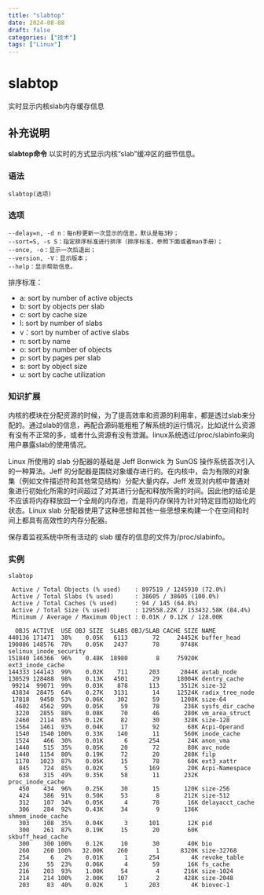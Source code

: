 ```yaml
---
title: "slabtop"
date: 2024-08-08
draft: false
categories: ["技术"]
tags: ["Linux"]
---
```

slabtop
===

实时显示内核slab内存缓存信息

## 补充说明

**slabtop命令** 以实时的方式显示内核“slab”缓冲区的细节信息。

###  语法

```shell
slabtop(选项)
```

###  选项

```shell
--delay=n, -d n：每n秒更新一次显示的信息，默认是每3秒；
--sort=S, -s S：指定排序标准进行排序（排序标准，参照下面或者man手册）；
--once, -o：显示一次后退出；
--version, -V：显示版本；
--help：显示帮助信息。
```

排序标准：

*   a: sort by number of active objects
*   b: sort by objects per slab
*   c: sort by cache size
*   l: sort by number of slabs
*   v：sort by number of active slabs
*   n: sort by name
*   o: sort by number of objects
*   p: sort by pages per slab
*   s: sort by object size
*   u: sort by cache utilization

###  知识扩展

内核的模块在分配资源的时候，为了提高效率和资源的利用率，都是透过slab来分配的。通过slab的信息，再配合源码能粗粗了解系统的运行情况，比如说什么资源有没有不正常的多，或者什么资源有没有泄漏。linux系统透过/proc/slabinfo来向用户暴露slab的使用情况。

Linux 所使用的 slab 分配器的基础是 Jeff Bonwick 为 SunOS 操作系统首次引入的一种算法。Jeff 的分配器是围绕对象缓存进行的。在内核中，会为有限的对象集（例如文件描述符和其他常见结构）分配大量内存。Jeff 发现对内核中普通对象进行初始化所需的时间超过了对其进行分配和释放所需的时间。因此他的结论是不应该将内存释放回一个全局的内存池，而是将内存保持为针对特定目而初始化的状态。Linux slab 分配器使用了这种思想和其他一些思想来构建一个在空间和时间上都具有高效性的内存分配器。

保存着监视系统中所有活动的 slab 缓存的信息的文件为/proc/slabinfo。

###  实例

```shell
slabtop

 Active / Total Objects (% used)    : 897519 / 1245930 (72.0%)
 Active / Total Slabs (% used)      : 38605 / 38605 (100.0%)
 Active / Total Caches (% used)     : 94 / 145 (64.8%)
 Active / Total Size (% used)       : 129558.22K / 153432.58K (84.4%)
 Minimum / Average / Maximum Object : 0.01K / 0.12K / 128.00K

  OBJS ACTIVE  USE OBJ SIZE  SLABS OBJ/SLAB CACHE SIZE NAME                   
440136 171471  38%    0.05K   6113       72     24452K buffer_head
190086 148576  78%    0.05K   2437       78      9748K selinux_inode_security
151840 146366  96%    0.48K  18980        8     75920K ext3_inode_cache
144333 144143  99%    0.02K    711      203      2844K avtab_node
130529 128488  98%    0.13K   4501       29     18004K dentry_cache
 99214  99071  99%    0.03K    878      113      3512K size-32
 43834  28475  64%    0.27K   3131       14     12524K radix_tree_node
 17818   9450  53%    0.06K    302       59      1208K size-64
  4602   4562  99%    0.05K     59       78       236K sysfs_dir_cache
  3220   2855  88%    0.08K     70       46       280K vm_area_struct
  2460   2114  85%    0.12K     82       30       328K size-128
  1564   1461  93%    0.04K     17       92        68K Acpi-Operand
  1540   1540 100%    0.33K    140       11       560K inode_cache
  1524    466  30%    0.01K      6      254        24K anon_vma
  1440    515  35%    0.05K     20       72        80K avc_node
  1440   1154  80%    0.19K     72       20       288K filp
  1170   1023  87%    0.05K     15       78        60K ext3_xattr
   845    724  85%    0.02K      5      169        20K Acpi-Namespace
   638    315  49%    0.35K     58       11       232K proc_inode_cache
   450    434  96%    0.25K     30       15       120K size-256
   424    386  91%    0.50K     53        8       212K size-512
   312    107  34%    0.05K      4       78        16K delayacct_cache
   306    284  92%    0.43K     34        9       136K shmem_inode_cache
   303    108  35%    0.04K      3      101        12K pid
   300    261  87%    0.19K     15       20        60K skbuff_head_cache
   300    300 100%    0.12K     10       30        40K bio
   260    260 100%   32.00K    260        1      8320K size-32768
   254      6   2%    0.01K      1      254         4K revoke_table
   236     55  23%    0.06K      4       59        16K fs_cache
   216    203  93%    1.00K     54        4       216K size-1024
   214    214 100%    2.00K    107        2       428K size-2048
   203     83  40%    0.02K      1      203         4K biovec-1
```


